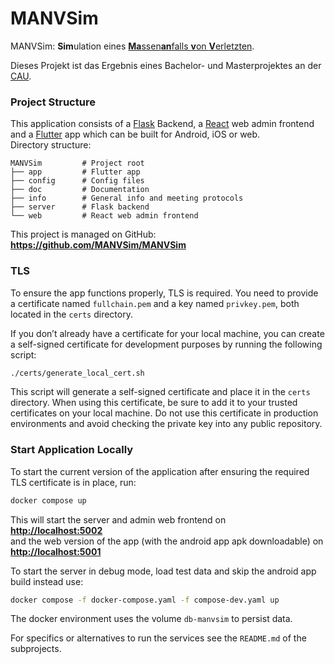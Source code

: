 # MANVSim

MANVSim: **Sim**ulation eines [**Ma**ssen**an**falls **v**on **V**erletzten](https://de.wikipedia.org/wiki/Massenanfall_von_Verletzten).

Dieses Projekt ist das Ergebnis eines Bachelor- und Masterprojektes an der [CAU](https://www.uni-kiel.de).

### Project Structure

This application consists of a [Flask](https://flask.palletsprojects.com) Backend, a [React](https://react.dev/) web
admin frontend and a [Flutter](https://flutter.dev/) app which can be built for Android, iOS or web.  
Directory structure:

```
MANVSim         # Project root
├── app         # Flutter app
├── config      # Config files
├── doc         # Documentation
├── info        # General info and meeting protocols
├── server      # Flask backend
└── web         # React web admin frontend
```

This project is managed on GitHub:  
**<https://github.com/MANVSim/MANVSim>**

### TLS

To ensure the app functions properly, TLS is required.
You need to provide a certificate named `fullchain.pem` and a key named `privkey.pem`,
both located in the `certs` directory.

If you don’t already have a certificate for your local machine,
you can create a self-signed certificate for development purposes by running the following script:

```bash
./certs/generate_local_cert.sh
```

This script will generate a self-signed certificate and place it in the `certs` directory.
When using this certificate, be sure to add it to your trusted certificates on your local machine.
Do not use this certificate in production environments and avoid checking the private key into any public repository.

### Start Application Locally

To start the current version of the application after ensuring the required TLS certificate is in place, run:

```bash
docker compose up
```

This will start the server and admin web frontend on  
**<http://localhost:5002>**   
and the web version of the app (with the android app apk downloadable) on  
**<http://localhost:5001>**

To start the server in debug mode, load test data and skip the android app build instead use:  
```bash
docker compose -f docker-compose.yaml -f compose-dev.yaml up
```

The docker environment uses the volume `db-manvsim` to persist data.

For specifics or alternatives to run the services see the `README.md` of the subprojects.